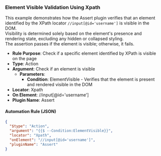 ### Element Visible Validation Using Xpath

This example demonstrates how the Assert plugin verifies that an element identified by the XPath locator `//input[@id='username']` is visible in the DOM.  
Visibility is determined solely based on the element's presence and rendering state, excluding any hidden or collapsed styling.  
The assertion passes if the element is visible; otherwise, it fails.

- **Rule Purpose**: Check if a specific element identified by XPath is visible on the page  
- **Type**: Action  
- **Argument**: Check if an element is visible  
  - **Parameters**:  
    - **Condition**: ElementVisible - Verifies that the element is present and rendered visible in the DOM  
- **Locator**: Xpath  
- **On Element**: //input[@id='username']  
- **Plugin Name**: Assert  

#### Automation Rule (JSON)

```json
{
  "$type": "Action",
  "argument": "{{$ --Condition:ElementVisible}}",
  "locator": "Xpath",
  "onElement": "//input[@id='username']",
  "pluginName": "Assert"
}
```
